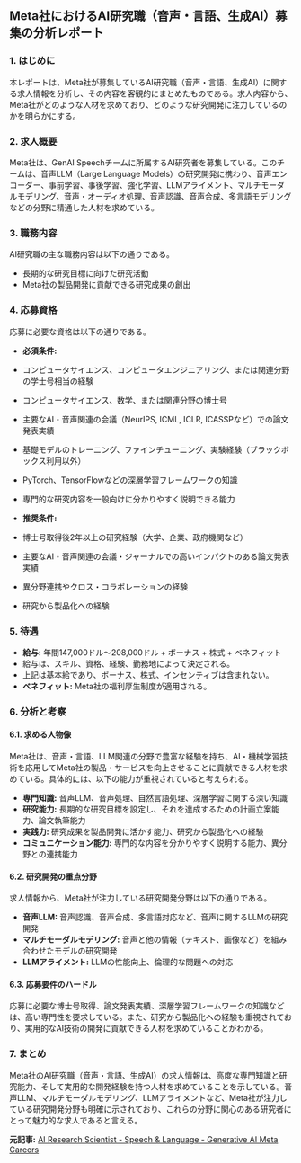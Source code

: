 ## Meta社におけるAI研究職（音声・言語、生成AI）募集の分析レポート

### 1. はじめに

本レポートは、Meta社が募集しているAI研究職（音声・言語、生成AI）に関する求人情報を分析し、その内容を客観的にまとめたものである。求人内容から、Meta社がどのような人材を求めており、どのような研究開発に注力しているのかを明らかにする。

### 2. 求人概要

Meta社は、GenAI Speechチームに所属するAI研究者を募集している。このチームは、音声LLM（Large Language Models）の研究開発に携わり、音声エンコーダー、事前学習、事後学習、強化学習、LLMアライメント、マルチモーダルモデリング、音声・オーディオ処理、音声認識、音声合成、多言語モデリングなどの分野に精通した人材を求めている。

### 3. 職務内容

AI研究職の主な職務内容は以下の通りである。

* 長期的な研究目標に向けた研究活動
* Meta社の製品開発に貢献できる研究成果の創出

### 4. 応募資格

応募に必要な資格は以下の通りである。

* **必須条件:**
 * コンピュータサイエンス、コンピュータエンジニアリング、または関連分野の学士号相当の経験
 * コンピュータサイエンス、数学、または関連分野の博士号
 * 主要なAI・音声関連の会議（NeurIPS, ICML, ICLR, ICASSPなど）での論文発表実績
 * 基礎モデルのトレーニング、ファインチューニング、実験経験（ブラックボックス利用以外）
 * PyTorch、TensorFlowなどの深層学習フレームワークの知識
 * 専門的な研究内容を一般向けに分かりやすく説明できる能力

* **推奨条件:**
 * 博士号取得後2年以上の研究経験（大学、企業、政府機関など）
 * 主要なAI・音声関連の会議・ジャーナルでの高いインパクトのある論文発表実績
 * 異分野連携やクロス・コラボレーションの経験
 * 研究から製品化への経験

### 5. 待遇

* **給与:** 年間147,000ドル～208,000ドル + ボーナス + 株式 + ベネフィット
 * 給与は、スキル、資格、経験、勤務地によって決定される。
 * 上記は基本給であり、ボーナス、株式、インセンティブは含まれない。
* **ベネフィット:** Meta社の福利厚生制度が適用される。

### 6. 分析と考察

#### 6.1. 求める人物像

Meta社は、音声・言語、LLM関連の分野で豊富な経験を持ち、AI・機械学習技術を応用してMeta社の製品・サービスを向上させることに貢献できる人材を求めている。具体的には、以下の能力が重視されていると考えられる。

* **専門知識:** 音声LLM、音声処理、自然言語処理、深層学習に関する深い知識
* **研究能力:** 長期的な研究目標を設定し、それを達成するための計画立案能力、論文執筆能力
* **実践力:** 研究成果を製品開発に活かす能力、研究から製品化への経験
* **コミュニケーション能力:** 専門的な内容を分かりやすく説明する能力、異分野との連携能力

#### 6.2. 研究開発の重点分野

求人情報から、Meta社が注力している研究開発分野は以下の通りである。

* **音声LLM:** 音声認識、音声合成、多言語対応など、音声に関するLLMの研究開発
* **マルチモーダルモデリング:** 音声と他の情報（テキスト、画像など）を組み合わせたモデルの研究開発
* **LLMアライメント:** LLMの性能向上、倫理的な問題への対応

#### 6.3. 応募要件のハードル

応募に必要な博士号取得、論文発表実績、深層学習フレームワークの知識などは、高い専門性を要求している。また、研究から製品化への経験も重視されており、実用的なAI技術の開発に貢献できる人材を求めていることがわかる。

### 7. まとめ

Meta社のAI研究職（音声・言語、生成AI）の求人情報は、高度な専門知識と研究能力、そして実用的な開発経験を持つ人材を求めていることを示している。音声LLM、マルチモーダルモデリング、LLMアライメントなど、Meta社が注力している研究開発分野も明確に示されており、これらの分野に関心のある研究者にとって魅力的な求人であると言える。



**元記事:** [AI Research Scientist - Speech & Language - Generative AI Meta Careers](https://www.metacareers.com/jobs/1152234663371851/)